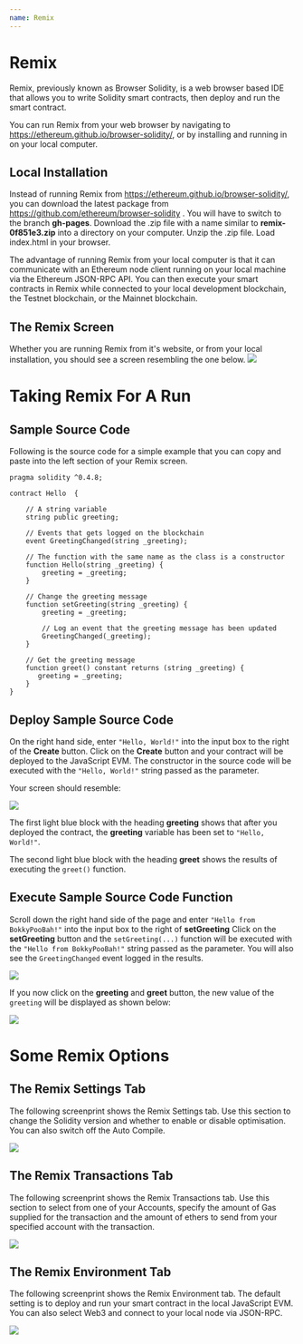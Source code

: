 ```yaml
---
name: Remix
---
```

# Remix
Remix, previously known as Browser Solidity, is a web browser based IDE that allows you to write Solidity smart contracts, then deploy and run the smart contract.

You can run Remix from your web browser by navigating to https://ethereum.github.io/browser-solidity/, or by installing and running in on your local computer.


## Local Installation

Instead of running Remix from https://ethereum.github.io/browser-solidity/, you can download the latest package from https://github.com/ethereum/browser-solidity . You will have to switch to the branch **gh-pages**. Download the .zip file with a name similar to **remix-0f851e3.zip** into a directory on your computer. Unzip the .zip file. Load index.html in your browser.

The advantage of running Remix from your local computer is that it can communicate with an Ethereum node client running on your local machine via the Ethereum JSON-RPC API. You can then execute your smart contracts in Remix while connected to your local development blockchain, the Testnet blockchain, or the Mainnet blockchain.

## The Remix Screen

Whether you are running Remix from it's website, or from your local installation, you should see a screen resembling the one below.
![](https://theethereum.wiki/w/images/7/76/RemixMain.png)

# Taking Remix For A Run

## Sample Source Code
Following is the source code for a simple example that you can copy and paste into the left section of your Remix screen.

```
pragma solidity ^0.4.8;

contract Hello  {
    
    // A string variable
    string public greeting;
    
    // Events that gets logged on the blockchain
    event GreetingChanged(string _greeting);
    
    // The function with the same name as the class is a constructor
    function Hello(string _greeting) {
        greeting = _greeting;
    }

    // Change the greeting message
    function setGreeting(string _greeting) {
        greeting = _greeting;
        
        // Log an event that the greeting message has been updated
        GreetingChanged(_greeting);
    }

    // Get the greeting message
    function greet() constant returns (string _greeting) {
       greeting = _greeting;
    }
}
```
## Deploy Sample Source Code
On the right hand side, enter ```"Hello, World!"``` into the input box to the right of the **Create** button. Click on the **Create** button and your contract will be deployed to the JavaScript EVM. The constructor in the source code will be executed with the ```"Hello, World!"``` string passed as the parameter.

Your screen should resemble:

![](https://theethereum.wiki/w/images/4/46/RemixDeploy.png)

The first light blue block with the heading **greeting** shows that after you deployed the contract, the **greeting** variable has been set to ```"Hello, World!"```.

The second light blue block with the heading **greet** shows the results of executing the ```greet()``` function.


## Execute Sample Source Code Function
Scroll down the right hand side of the page and enter ```"Hello from BokkyPooBah!"``` into the input box to the right of **setGreeting** Click on the **setGreeting** button and the ```setGreeting(...)``` function will be executed with the ```"Hello from BokkyPooBah!"``` string passed as the parameter. You will also see the ```GreetingChanged``` event logged in the results.

![](https://theethereum.wiki/w/images/5/54/RemixSetGreeting.png)

If you now click on the **greeting** and **greet** button, the new value of the ```greeting``` will be displayed as shown below:

![](https://theethereum.wiki/w/images/f/f1/RemixSetGreetingView.png)

# Some Remix Options

## The Remix Settings Tab
The following screenprint shows the Remix Settings tab. Use this section to change the Solidity version and whether to enable or disable optimisation. You can also switch off the Auto Compile.

![](https://theethereum.wiki/w/images/7/74/RemixSetting.png)

## The Remix Transactions Tab
The following screenprint shows the Remix Transactions tab. Use this section to select from one of your Accounts, specify the amount of Gas supplied for the transaction and the amount of ethers to send from your specified account with the transaction.

![](https://theethereum.wiki/w/images/6/6e/RemixTransaction.png)

## The Remix Environment Tab
The following screenprint shows the Remix Environment tab. The default setting is to deploy and run your smart contract in the local JavaScript EVM. You can also select Web3 and connect to your local node via JSON-RPC.

![](https://theethereum.wiki/w/images/4/48/RemixEnvironment.png)
